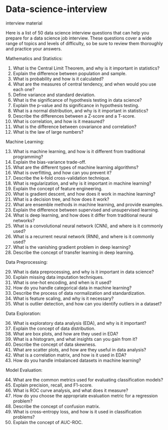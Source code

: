 # Data-science-interview
interview material

Here is a list of 50 data science interview questions that can help you prepare for a data science job interview. These questions cover a wide range of topics and levels of difficulty, so be sure to review them thoroughly and practice your answers.

Mathematics and Statistics:

1. What is the Central Limit Theorem, and why is it important in statistics?
2. Explain the difference between population and sample.
3. What is probability and how is it calculated?
4. What are the measures of central tendency, and when would you use each one?
5. Define variance and standard deviation.
6. What is the significance of hypothesis testing in data science?
7. Explain the p-value and its significance in hypothesis testing.
8. What is a normal distribution, and why is it important in statistics?
9. Describe the differences between a Z-score and a T-score.
10. What is correlation, and how is it measured?
11. What is the difference between covariance and correlation?
12. What is the law of large numbers?

Machine Learning:

13. What is machine learning, and how is it different from traditional programming?
14. Explain the bias-variance trade-off.
15. What are the different types of machine learning algorithms?
16. What is overfitting, and how can you prevent it?
17. Describe the k-fold cross-validation technique.
18. What is regularization, and why is it important in machine learning?
19. Explain the concept of feature engineering.
20. What is gradient descent, and how does it work in machine learning?
21. What is a decision tree, and how does it work?
22. What are ensemble methods in machine learning, and provide examples.
23. Explain the difference between supervised and unsupervised learning.
24. What is deep learning, and how does it differ from traditional neural networks?
25. What is a convolutional neural network (CNN), and where is it commonly used?
26. What is a recurrent neural network (RNN), and where is it commonly used?
27. What is the vanishing gradient problem in deep learning?
28. Describe the concept of transfer learning in deep learning.

Data Preprocessing:

29. What is data preprocessing, and why is it important in data science?
30. Explain missing data imputation techniques.
31. What is one-hot encoding, and when is it used?
32. How do you handle categorical data in machine learning?
33. Describe the process of data normalization and standardization.
34. What is feature scaling, and why is it necessary?
35. What is outlier detection, and how can you identify outliers in a dataset?

Data Exploration:

36. What is exploratory data analysis (EDA), and why is it important?
37. Explain the concept of data distribution.
38. What are box plots, and how are they used in EDA?
39. What is a histogram, and what insights can you gain from it?
40. Describe the concept of data skewness.
41. What are scatter plots, and how are they useful in data analysis?
42. What is a correlation matrix, and how is it used in EDA?
43. How do you handle imbalanced datasets in machine learning?

Model Evaluation:

44. What are the common metrics used for evaluating classification models?
45. Explain precision, recall, and F1-score.
46. What is ROC curve analysis, and what does it measure?
47. How do you choose the appropriate evaluation metric for a regression problem?
48. Describe the concept of confusion matrix.
49. What is cross-entropy loss, and how is it used in classification problems?
50. Explain the concept of AUC-ROC.
